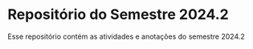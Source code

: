 # Repositório do Semestre 2024.2

Esse repositório contém as atividades e anotações do semestre 2024.2